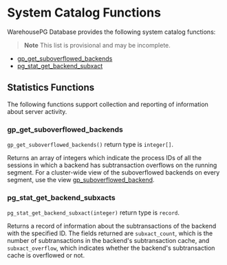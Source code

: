 # System Catalog Functions

WarehousePG Database provides the following system catalog functions:

> **Note** This list is provisional and may be incomplete.

-   [gp_get_suboverflowed_backends](#gp_get_suboverflowed_backends)
-   [pg_stat_get_backend_subxact](#pg_stat_get_backend_subxact)

## <a id="statistics"></a>Statistics Functions

The following functions support collection and reporting of information about server activity.

### <a id="gp_get_suboverflowed_backends"></a>gp_get_suboverflowed_backends

`gp_get_suboverflowed_backends()` return type is `integer[]`.

Returns an array of integers which indicate the process IDs  of all the sessions in which a backend has subtransaction overflows on the running segment. For a cluster-wide view of the suboverflowed backends on every segment, use the view [gp_suboverflowed_backend](catalog_ref-views.html#gp_suboverflowed_backend).

### <a id="pg_stat_get_backend_subxact"></a>pg_stat_get_backend_subxacts

`pg_stat_get_backend_subxact(integer)` return type is `record`.

Returns a record of information about the subtransactions of the backend with the specified ID. The fields returned are `subxact_count`, which is the number of subtransactions in the backend's subtransaction cache, and `subxact_overflow`, which indicates whether the backend's subtransaction cache is overflowed or not.
